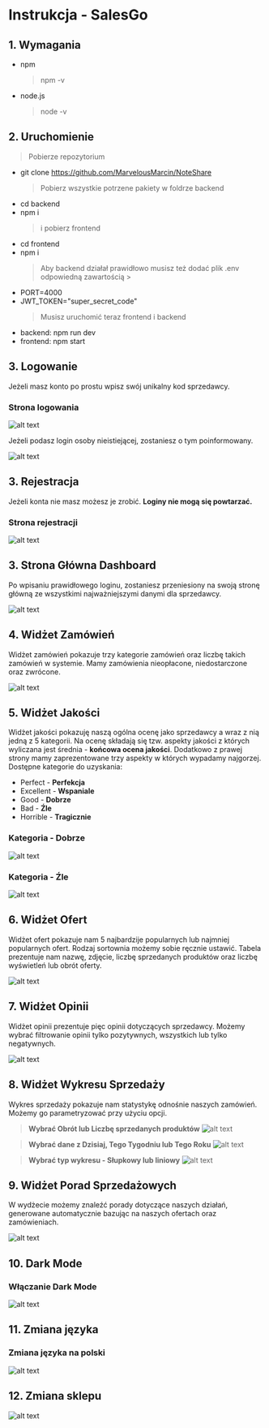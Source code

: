 # Instrukcja - SalesGo

## 1. Wymagania

- npm

  > npm -v

- node.js
  > node -v

## 2. Uruchomienie

> Pobierze repozytorium

- git clone https://github.com/MarvelousMarcin/NoteShare
  > Pobierz wszystkie potrzene pakiety w foldrze backend
- cd backend
- npm i
  > i pobierz frontend
- cd frontend
- npm i
  > Aby backend działał prawidłowo musisz też dodać plik .env odpowiedną zawartością >
- PORT=4000
- JWT_TOKEN="super_secret_code"
  > Musisz uruchomić teraz frontend i backend
- backend: npm run dev
- frontend: npm start

## 3. Logowanie

Jeżeli masz konto po prostu wpisz swój unikalny kod sprzedawcy.

### Strona logowania

![alt text](./readme/login2.gif)

Jeżeli podasz login osoby nieistiejącej, zostaniesz o tym poinformowany.

![alt text](./readme/error.png)

## 3. Rejestracja

Jeżeli konta nie masz możesz je zrobić. **Loginy nie mogą się powtarzać.**

### Strona rejestracji

![alt text](./readme/register.png)

## 3. Strona Główna Dashboard

Po wpisaniu prawidłowego loginu, zostaniesz przeniesiony na swoją stronę główną ze wszystkimi najważniejszymi danymi dla sprzedawcy.

![alt text](./readme/dashboard.png)

## 4. Widżet Zamówień

Widżet zamówień pokazuje trzy kategorie zamówień oraz liczbę takich zamówień w systemie. Mamy zamówienia nieopłacone, niedostarczone oraz zwrócone.

![alt text](./readme/orders.png)

## 5. Widżet Jakości

Widżet jakości pokazuję naszą ogólna ocenę jako sprzedawcy a wraz z nią jedną z 5 kategorii. Na ocenę składają się tzw. aspekty jakości z których wyliczana jest średnia - **końcowa ocena jakości**. Dodatkowo z prawej strony mamy zaprezentowane trzy aspekty w których wypadamy najgorzej.
Dostępne kategorie do uzyskania:

- Perfect - **Perfekcja**
- Excellent - **Wspaniale**
- Good - **Dobrze**
- Bad - **Źle**
- Horrible - **Tragicznie**

### Kategoria - **Dobrze**

![alt text](./readme/quality1.png)

### Kategoria - **Źle**

![alt text](./readme/quality2.png)

## 6. Widżet Ofert

Widżet ofert pokazuje nam 5 najbardzije popularnych lub najmniej popularnych ofert. Rodzaj sortownia możemy sobie ręcznie ustawić. Tabela prezentuje nam nazwę, zdjęcie, liczbę sprzedanych produktów oraz liczbę wyświetleń lub obrót oferty.

![alt text](./readme/offerts.gif)

## 7. Widżet Opinii

Widżet opinii prezentuje pięc opinii dotyczących sprzedawcy. Możemy wybrać filtrowanie opinii tylko pozytywnych, wszystkich lub tylko negatywnych.

![alt text](./readme/reviews.gif)

## 8. Widżet Wykresu Sprzedaży

Wykres sprzedaży pokazuje nam statystykę odnośnie naszych zamówień. Możemy go parametryzować przy użyciu opcji.

> **Wybrać Obrót lub Liczbę sprzedanych produktów** ![alt text](./readme/data.gif)

> **Wybrać dane z Dzisiaj, Tego Tygodniu lub Tego Roku** ![alt text](./readme/rage.gif)

> **Wybrać typ wykresu - Słupkowy lub liniowy** ![alt text](./readme/type.gif)

## 9. Widżet Porad Sprzedażowych

W wydżecie możemy znaleźć porady dotyczące naszych działań, generowane automatycznie bazując na naszych ofertach oraz zamówieniach.

![alt text](./readme/advices.png)

## 10. Dark Mode

### Włączanie Dark Mode

![alt text](./readme/darkmode.gif)

## 11. Zmiana języka

### Zmiana języka na polski

![alt text](./readme/lang.gif)

## 12. Zmiana sklepu

![alt text](./readme/shop.gif)
